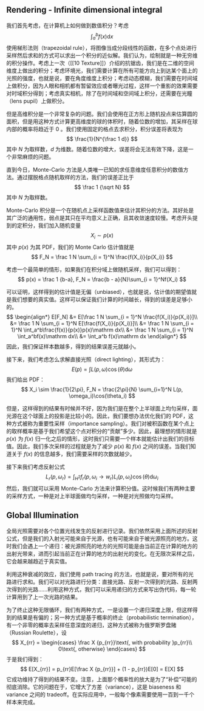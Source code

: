 ## Rendering - Infinite dimensional integral

我们首先考虑，在计算机上如何做到数值积分？考虑
$$
\int_a^bf(x) \mathrm dx
$$
使用梯形法则（trapezoidal rule），将图像当成分段线性的函数，在多个点处进行采样然后求和的方式可以求出一个积分的近似解。我们认为，绘制就是一种无穷维的积分操作。考虑上一次（[[10 Texture]]）介绍的抗锯齿，我们是在二维的空间维度上做出的积分；考虑环境光，我们需要计算在所有可能方向上到达某个面上的光照的强度，也就是说，要在角度维度上积分；考虑动态模糊，我们需要在时间域上做积分，因为人眼和相机都有暂留效应或者曝光过程，这样一个重影的效果需要对时域积分得到；考虑真实相机，除了在时间域和空间域上积分，还需要在光瞳（lens pupil）上做积分。

但是高维积分是一个非常复杂的问题。我们会使用在正方形上随机投点来估算圆的面积，但是用这种方式计算更高维度的球的体积时，随着位数的增加，其采样在球内部的概率将趋近于 $0$ 。我们使用固定的格点去求积分，积分误差将表现为
$$
\frac{1}{N^{\frac 1 d}}
$$
其中 $N$ 为取样数，$d$ 为维数。随着位数的增大，误差将会无法有效下降，这是一个非常麻烦的问题。

直到今日，Monte-Carlo 方法是人类唯一已知的求任意维度任意积分的数值方法。通过摆脱格点随机取样的方法，我们的误差正比于
$$
\frac 1 {\sqrt N}
$$
其中 $N$ 为取样数。

Monte-Carlo 积分是一个在随机点上采样函数值来估计其积分的方法。其好处是其广泛的通用性，弱点是其只在平均意义上正确，且其收敛速度较慢。考虑开头提到的定积分，我们加入随机变量
$$
X_i \sim p(x)
$$
其中 $p(x)$ 为其 PDF，我们的 Monte Carlo 估计值就是
$$
F_N = \frac 1 N \sum_{i = 1}^N \frac{f(X_i)}{p(X_i)}
$$

考虑一个最简单的情形，如果我们在积分域上做随机采样，我们可以得到：
$$
p(x) = \frac 1 {b-a}, F_N = \frac{b - a}{N}\sum_{i = 1}^Nf(X_i)
$$

可以证明，这样得到的估计值是无偏（unbiased），也就是说，估计值的期望值就是我们想要的真实值。这样可以保证我们计算的时间越长，得到的误差是足够小的。
$$
\begin{align*}
E[F_N] &= E[\frac 1 N \sum_{i = 1}^N \frac{f(X_i)}{p(X_i)}]\\
&= \frac 1 N \sum_{i = 1}^N E[\frac{f(X_i)}{p(X_i)}]\\
&= \frac 1 N \sum_{i = 1}^N \int_a^b\frac{f(x)}{p(x)}p(x)\mathrm dx\\
&= \frac 1 N \sum_{i = 1}^N \int_a^bf(x)\mathrm dx\\
&= \int_a^b f(x)\mathrm dx
\end{align*}
$$
因此，我们保证样本数越多，得到的结果误差元就越小。

接下来，我们考虑怎么求解直接光照（direct lighting），其形式为：
$$
E(p) = \int L(p, \omega) \cos (\theta) \mathrm d\omega
$$
我们给出 PDF：
$$
X_i \sim \frac{1}{2\pi}, F_N = \frac{2\pi}{N} \sum_{i=1}^N L(p, \omega_i)\cos(\theta_i)
$$

但是，这样得到的结果有时候并不好，因为我们是在整个上半球面上均匀采样，面光源在这个球面上的投影是比较小的。因此，我们要想办法优化我们的 PDF，这种方式被称为重要性采样（importance sampling）。我们对被积函数在某个点上的取样概率是基于我们希望这个点对积分的“贡献”多少。因此，最理想的情形就是 $p(x)$ 为 $f(x)$ 归一化之后的情形，这时我们只需要一个样本就能估计出我们的目标值。因此，我们多次采样的过程就是为了减少 $p(x)$ 和 $f(x)$ 之间的误差。当我们知道关于 $f(x)$ 的信息越多，我们需要采样的次数就越少。

接下来我们考虑反射公式
$$
L_r(p, \omega_r) = \int_{H^2} f_r(p, \omega_i \rightarrow w_r)L_i(p, \omega_i)\cos(\theta) \mathrm d\omega_i
$$
然后，我们就可以采用 Monte-Carlo 方法来计算积分值。这时候我们有两种主要的采样方式，一种是对上半球面做均匀采样，一种是对光照做均匀采样。

## Global Illumination

全局光照需要对各个位置光线发生的反射进行记录。我们依然采用上面所述的反射公式，但是我们的入射光可能来自于光源，也有可能来自于被光源照亮的地方。这时我们会遇上一个递归：被光源照亮的地方的光照可能是由当前正在计算的地方的出射光带来，进而引起当前正在计算的地方的出射光的变化。在无限次采样之后，它会越来越趋近于真实值。

利用这种衰减的效应，我们使用 path tracing 的方法，也就是说，要对所有的光路进行求和。我们可以对光路进行分类：直接光路、反射一次得到的光路、反射两次得到的光路……利用这种方式，我们可以采用递归的方式来写出伪代码，每一轮计算用到了上一次光路的结果。

为了终止这种无限循环，我们有两种方式，一是设置一个递归深度上限，但这样得到的结果是有偏的；另一种方式是基于概率的终止（probabilistic termination），有一个非零的概率去采样任意深度的递归，这种方式被称为俄罗斯罗盘赌（Russian Roulette），设
$$
X_{rr} = \begin{cases}
\frac X {p_{rr}}\text{, with probability }p_{rr}\\
0\text{, otherwise}
\end{cases}
$$
于是我们得到：
$$
E[X_{rr}] = p_{rr}E[\frac X {p_{rr}}] + (1 - p_{rr})E[0] = E[X]
$$
它成功维持了得到的结果不变。注意，上面那个概率性的放大是为了“补偿”可能的彻底消除。它的问题在于，它增大了方差（variance），这是 biaseness 和 variance 之间的 tradeoff。在实际应用中，一般每个像素需要使用一百到一千个样本来完成。